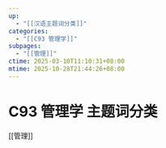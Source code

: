 ```yaml
---
up:
  - "[[汉语主题词分类]]"
categories:
  - "[[C93 管理学]]"
subpages:
  - "[[管理]]"
ctime: 2025-03-10T11:10:31+08:00
mtime: 2025-10-28T21:44:26+08:00
---
```


# C93 管理学 主题词分类

[[管理]]
